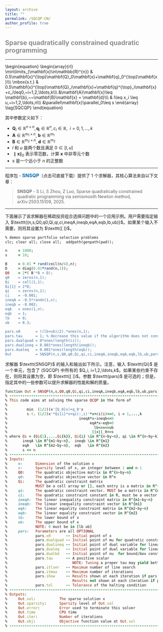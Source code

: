 ```yaml
---
layout: archive
title: ""   
permalink: /SQCQP-CN/
author_profile: true
---
```


<style>
a:link {
  text-decoration: none;
}

a:visited {
  text-decoration: none;
}

a:hover {
  text-decoration: underline;
}

a:active {
  text-decoration: underline;
}
</style>


##  <span style="color:#8C8C8C"> Sparse quadratically constrained quadratic programming </span> 
---
\begin{equation}
\begin{array}{rl}
\min\limits_{\mathbf{x}\in\mathbb{R}^{n}} &  0.5\mathbf{x}^{\top}\mathbf{Q}_0\mathbf{x}+\mathbf{q}_0^{\top}\mathbf{x}\\\\\\
\mbox{s.t.} & 0.5\mathbf{x}^{\top}\mathbf{Q}_i\mathbf{x}+\mathbf{q}^{\top}_i\mathbf{x}+c_i\leq0,~i=1,2,\ldots,k\\\\\\
&\mathbf{A}\mathbf{x}\leq \mathbf{b},~~\mathbf{B}\mathbf{x} = \mathbf{d}\\\\\\
& l\leq x_i \leq u,~i=1,2,\ldots,n\\\\\\
&\parallel\mathbf{x}\parallel_0\leq s
\end{array} \tag{SQCQP}
\end{equation}

其中参数定义如下：
- $\mathbf{Q}_i\in\mathbb{R}^{n\times n}, \mathbf{q}_i\in\mathbb{R}^{n}, c_i\in\mathbb{R},~~i=0,1,\ldots,k$
- $\mathbf{A}\in\mathbb{R}^{m_1\times n}$, $\mathbf{b}\in\mathbb{R}^{m_1}$
- $\mathbf{B}\in\mathbb{R}^{m_2\times n}$, $\mathbf{d}\in\mathbb{R}^{m_2}$
- $l$ 和 $u$ 是两个数且满足 $0\in[l, u]$
- $\parallel\mathbf{x}\parallel_0$ 表示零范数，计算 $\mathbf{x}$ 中非零元个数
- $s$ 是一个远小于 $n$ 的正整数
         
<!--## <span style="color:#8C8C8C"> The solver and its demonstration </span> -->
--- 
<div style="text-align:justify;">
程序包 - <a style="font-size: 16px; font-weight: bold;color:#006DB0" href="\files\SQCQP.zip" target="_blank">SNSQP</a>（点击可直接下载）提供了 1 个求解器，其核心算法来自以下文章：
</div>

> <b style="font-size:14px;color:#777777">SNSQP</b> - <span style="font-size: 14px"> S Li, S  Zhou, Z  Luo, Sparse quadratically constrained quadratic programming via semismooth Newton method, arXiv:2503.15109, 2025. </span>

---
<div style="text-align:justify;">
下面展示了该求解器在稀疏投资组合选择问题中的一个应用示例。用户需要指定输入 $\texttt{(n,s,Q0,q0,Qi,qi,ci,ineqA,ineqb,eqA,eqb,lb,ub)}$。如果某个输入不需要，则将其设置为 $\texttt{[ ]}$。
</div>

<p style="line-height: 1;"></p>

```ruby
% demon sparse portfolio selection problems
clc; clear all; close all;  addpath(genpath(pwd));

n     = 1000;
s     = 10;

B     = 0.01 * rand(ceil(n/4),n);
D     = diag(0.01*rand(n,1));
Q0    = 2*( B'*B + D);
q0    = zeros(n,1); 
Qi    = cell(1,1);
Qi{1} = 2*D;
qi    = zeros(n,1);
ci    = -0.001;
ineqA = -0.5*randn(1,n);
ineqb = -0.002;
eqA   = ones(1,n);
eqb   = 1;
lb    = 0;
ub    = 0.3;
    
pars.x0       = ((lb+ub)/2).*ones(n,1);
pars.tau      = 1; % decrease this value if the algorithm does not converge
pars.dualquad = 0*ones(length(ci));
pars.dualineq = 0.001*ones(length(ineqb)); 
pars.dualeq   = 0.001*ones(length(eqb));
Out           = SNSQP(n,s,Q0,q0,Qi,qi,ci,ineqA,ineqb,eqA,eqb,lb,ub,pars);
```

<div style="text-align:justify;">
求解器 $\texttt{SNSQP}$ 的输入和输出如下所示。注意，输入 $\texttt{Qi}$ 是一个单元，包含了 (SQCQP) 中所有的 $Q_i, i=1,2,\ldots,k$。如果某些约束不存在，则将其设置为空，即 $\texttt{[ ]}$。参数 $\texttt{pars}$ 是可选的；但是，指定其中的一些参数可以提升求解器的性能和解的质量。  
</div>

<p style="line-height: 1;"></p>

```ruby
function Out = SNSQP(n,s,Q0,q0,Qi,qi,ci,ineqA,ineqb,eqA,eqb,lb,ub,pars)
% --------------------------------------------------------------------------------------------------
% This code aims at solving the sparse QCQP in the form of
%
%         min  (1/2)(x'{Q_0}x)+q_0'x  
%         s.t. (1/2)x'*Qi{i}*x+qi(:,i)'*x+ci(i)<=0, i = 1,...,k 
%                                 ineqA*x-ineqb<=0 
%                                      eqA*x-eqb=0 
%                                        lb<=x<=ub 
%                                       ||x||_0<=s 
% where Qi = {Qi{1},...,Qi{k}}, Qi{i} \in R^{n-by-n}, qi \in R^{n-by-k},  ci \in R^{k}
%       ineqA \in R^{m1-by-n},  ineqb \in R^{m1} 
%       eqA   \in R^{m2-by-n},  eqb   \in R^{m2}
%       s << n
% --------------------------------------------------------------------------------------------------           
% Inputs:
%     n:      Dimension of the solution x                                                 (REQUIRED)
%     s:      Sparsity level of x, an integer between 1 and n-1                           (REQUIRED)
%     Q0:     The quadratic objective matrix in R^{n-by-n}                                (REQUIRED)        
%     q0:     The quadratic objective vector in R^n                                       (REQUIRED)
%     Qi:     The quadratic constraint matrix                                             (OPTIONAL) 
%             MUST be a cell array or [], each entry is a matrix in R^{n-by-n}           
%     qi:     The quadratic constraint vector. MUST be a matrix in R^{n-by-k} or []       (OPTIONAL)           
%     ci:     The quadratic constraint constant in R, must be a vector or []              (OPTIONAL)
%     ineqA:  The linear inequality constraint matrix in R^{m1-by-n}   or []              (OPTIONAL)
%     ineqb:  The linear inequality constraint vector in R^{m1}        or []              (OPTIONAL)
%     eqA:    The linear equality constraint matrix in R^{m2-by-n}     or []              (OPTIONAL)
%     eqb:    The linear equality constraint vector in R^{m2}          or []              (OPTIONAL)
%     lb:     The lower bound of x                                                        (OPTIONAL)
%     ub:     The upper bound of x                                                        (OPTIONAL)
%             NOTE: 0 must be in [lb ub]
%     pars:   Parameters are all OPTIONAL
%             pars.x0       -- Initial point of x                                     (default zeros(n,1))
%             pars.dualquad -- Initial point of mu for quadratic constraints          (default zeros(k,1))
%             pars.dualineq -- Initial point of dual variable for linear inequalities (default zeros(m1,1))
%             pars.dualeq   -- Initial point of dual variable for linear equalities   (default zeros(m2,1))
%             pars.dualbd   -- Initial point of nu  for bound/box constraints         (default zeros(n,1))
%             pars.tau      -- A positive scalar                                      (default 1)
%                              NOTE: Tuning a proper tau may yield better solutions     
%             pars.itlser   -- Maximum number of line search                          (default 5)
%             pars.itmax    -- Maximum number of iterations                           (default 10000)
%             pars.show     -- Results shown at each iteration if pars.show=1         (default 1)
%                              Results not shown at each iteration if pars.show=0
%             pars.tol      -- Tolerance of the halting condition                     (default 1e-6)
% --------------------------------------------------------------------------------------------------
% Outputs:
%     Out.sol:           The sparse solution x
%     Out.sparsity:      Sparsity level of Out.sol
%     Out.error:         Error used to terminate this solver
%     Out.time           CPU time
%     Out.iter:          Number of iterations
%     Out.obj:           Objective function value at Out.sol
% --------------------------------------------------------------------------------------------------
```
